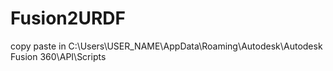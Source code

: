 # Fusion2URDF
copy paste in 
C:\Users\USER_NAME\AppData\Roaming\Autodesk\Autodesk Fusion 360\API\Scripts
